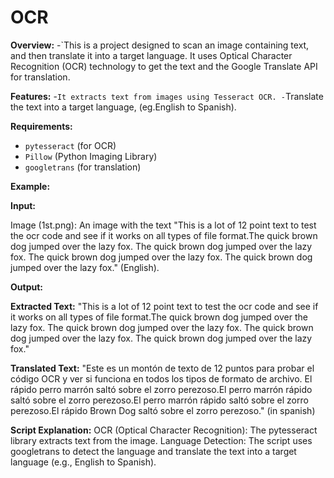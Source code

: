 # OCR
**Overview:**
    -`This is a project designed to scan an image containing text, and then translate it into a target language. It uses Optical Character Recognition (OCR) technology to get the text and the Google Translate API for translation.


**Features:**
   -`It extracts text from images using Tesseract OCR.
   -`Translate the text into a target language, (eg.English to Spanish).


**Requirements:**
  - `pytesseract` (for OCR)
- `Pillow` (Python Imaging Library)
- `googletrans` (for translation)

**Example:**

**Input:**

Image (1st.png): An image with the text "This is a lot of 12 point text to test the ocr code and see if it works on all types of file format.The quick brown dog jumped over the lazy fox. The quick brown dog jumped over the lazy fox. The quick brown dog jumped over the lazy fox. The quick brown dog jumped over the lazy fox." (English).

**Output:**

**Extracted Text:**
"This is a lot of 12 point text to test the ocr code and see if it works on all types of file format.The quick brown dog jumped over the lazy fox. The quick brown dog jumped over the lazy fox. The quick brown dog jumped over the lazy fox. The quick brown dog jumped over the lazy fox."

**Translated Text:**
"Este es un montón de texto de 12 puntos para probar el código OCR y ver si funciona en todos los tipos de formato de archivo. El rápido perro marrón saltó sobre el zorro perezoso.El perro marrón rápido saltó sobre el zorro perezoso.El perro marrón rápido saltó sobre el zorro perezoso.El rápido Brown Dog saltó sobre el zorro perezoso." (in spanish)

**Script Explanation:**
   OCR (Optical Character Recognition): The pytesseract library extracts text from the image.
   Language Detection: The script uses googletrans to detect the language and translate the text into a target language (e.g., English to Spanish).



